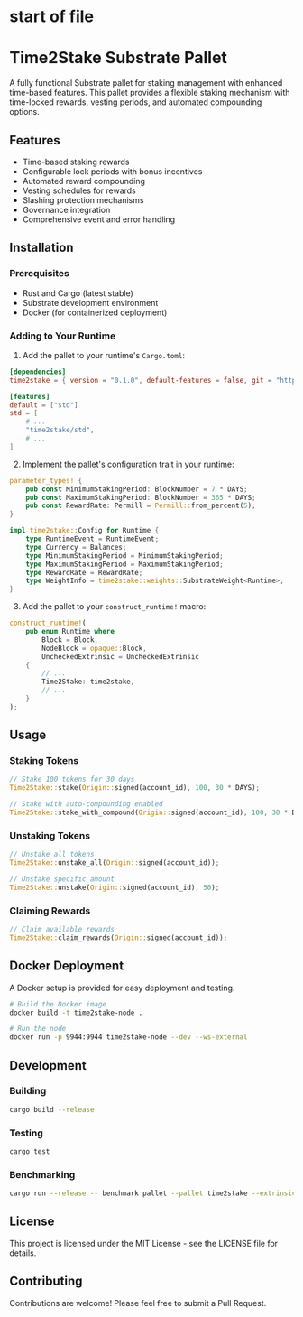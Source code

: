  # start of file
# Time2Stake Substrate Pallet

A fully functional Substrate pallet for staking management with enhanced time-based features. This pallet provides a flexible staking mechanism with time-locked rewards, vesting periods, and automated compounding options.

## Features

- Time-based staking rewards
- Configurable lock periods with bonus incentives
- Automated reward compounding
- Vesting schedules for rewards
- Slashing protection mechanisms
- Governance integration
- Comprehensive event and error handling

## Installation

### Prerequisites

- Rust and Cargo (latest stable)
- Substrate development environment
- Docker (for containerized deployment)

### Adding to Your Runtime

1. Add the pallet to your runtime's `Cargo.toml`:

```toml
[dependencies]
time2stake = { version = "0.1.0", default-features = false, git = "https://github.com/yourusername/time2stake.git" }

[features]
default = ["std"]
std = [
    # ...
    "time2stake/std",
    # ...
]
```

2. Implement the pallet's configuration trait in your runtime:

```rust
parameter_types! {
    pub const MinimumStakingPeriod: BlockNumber = 7 * DAYS;
    pub const MaximumStakingPeriod: BlockNumber = 365 * DAYS;
    pub const RewardRate: Permill = Permill::from_percent(5);
}

impl time2stake::Config for Runtime {
    type RuntimeEvent = RuntimeEvent;
    type Currency = Balances;
    type MinimumStakingPeriod = MinimumStakingPeriod;
    type MaximumStakingPeriod = MaximumStakingPeriod;
    type RewardRate = RewardRate;
    type WeightInfo = time2stake::weights::SubstrateWeight<Runtime>;
}
```

3. Add the pallet to your `construct_runtime!` macro:

```rust
construct_runtime!(
    pub enum Runtime where
        Block = Block,
        NodeBlock = opaque::Block,
        UncheckedExtrinsic = UncheckedExtrinsic
    {
        // ...
        Time2Stake: time2stake,
        // ...
    }
);
```

## Usage

### Staking Tokens

```rust
// Stake 100 tokens for 30 days
Time2Stake::stake(Origin::signed(account_id), 100, 30 * DAYS);

// Stake with auto-compounding enabled
Time2Stake::stake_with_compound(Origin::signed(account_id), 100, 30 * DAYS, true);
```

### Unstaking Tokens

```rust
// Unstake all tokens
Time2Stake::unstake_all(Origin::signed(account_id));

// Unstake specific amount
Time2Stake::unstake(Origin::signed(account_id), 50);
```

### Claiming Rewards

```rust
// Claim available rewards
Time2Stake::claim_rewards(Origin::signed(account_id));
```

## Docker Deployment

A Docker setup is provided for easy deployment and testing.

```bash
# Build the Docker image
docker build -t time2stake-node .

# Run the node
docker run -p 9944:9944 time2stake-node --dev --ws-external
```

## Development

### Building

```bash
cargo build --release
```

### Testing

```bash
cargo test
```

### Benchmarking

```bash
cargo run --release -- benchmark pallet --pallet time2stake --extrinsic '*' --steps 50 --repeat 20
```

## License

This project is licensed under the MIT License - see the LICENSE file for details.

## Contributing

Contributions are welcome! Please feel free to submit a Pull Request.
